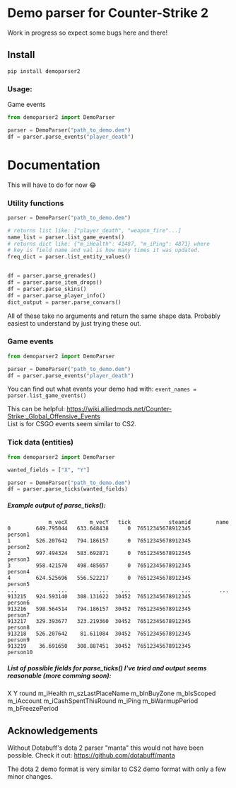 # Demo parser for Counter-Strike 2


Work in progress so expect some bugs here and there!

## Install
```pip install demoparser2```

### Usage:
Game events
```python
from demoparser2 import DemoParser

parser = DemoParser("path_to_demo.dem")
df = parser.parse_events("player_death")
```


# Documentation
This will have to do for now 😂

### Utility functions
```python
parser = DemoParser("path_to_demo.dem")

# returns list like: ["player_death", "weapon_fire"...]
name_list = parser.list_game_events()
# returns dict like: {"m_iHealth": 41487, "m_iPing": 4871} where 
# key is field name and val is how many times it was updated.
freq_dict = parser.list_entity_values()


df = parser.parse_grenades()
df = parser.parse_item_drops()
df = parser.parse_skins()
df = parser.parse_player_info()
dict_output = parser.parse_convars()

```
All of these take no arguments and return the same shape data. Probably easiest to understand by just trying these out.

### Game events
```python
from demoparser2 import DemoParser

parser = DemoParser("path_to_demo.dem")
df = parser.parse_events("player_death")
```
You can find out what events your demo had with:
```event_names = parser.list_game_events()```



This can be helpful: https://wiki.alliedmods.net/Counter-Strike:_Global_Offensive_Events  
List is for CSGO events seem similar to CS2.


### Tick data (entities)
```python
from demoparser2 import DemoParser

wanted_fields = ["X", "Y"]

parser = DemoParser("path_to_demo.dem")
df = parser.parse_ticks(wanted_fields)
```
#####  Example output of parse_ticks():
```
             m_vecX       m_vecY   tick            steamid        name
0        649.795044   633.648438      0  76512345678912345      person1
1        526.207642   794.186157      0  76512345678912345      person2
2        997.494324   583.692871      0  76512345678912345      person3
3        958.421570   498.485657      0  76512345678912345      person4
4        624.525696   556.522217      0  76512345678912345      person5
...             ...          ...    ...                ...         ...
913215   924.593140   308.131622  30452  76512345678912345      person6
913216   598.564514   794.186157  30452  76512345678912345      person7
913217   329.393677   323.219360  30452  76512345678912345      person8
913218   526.207642    81.611084  30452  76512345678912345      person9
913219    36.691650   308.887451  30452  76512345678912345      person10
```


##### List of possible fields for parse_ticks() I've tried and output seems reasonable (more comming soon):
X
Y
round
m_iHealth
m_szLastPlaceName
m_bInBuyZone
m_bIsScoped
m_iAccount
m_iCashSpentThisRound
m_iPing
m_bWarmupPeriod
m_bFreezePeriod





## Acknowledgements
Without Dotabuff's dota 2 parser "manta" this would not have been possible. Check it out: https://github.com/dotabuff/manta

The dota 2 demo format is very similar to CS2 demo format with only a few minor changes.